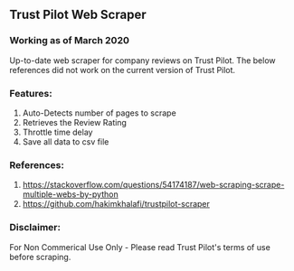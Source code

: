 ## Trust Pilot Web Scraper

### Working as of March 2020

Up-to-date web scraper for company reviews on Trust Pilot. The below references did not work on the current version of Trust Pilot.

### Features:
1. Auto-Detects number of pages to scrape
2. Retrieves the Review Rating
3. Throttle time delay
4. Save all data to csv file

### References:
1. https://stackoverflow.com/questions/54174187/web-scraping-scrape-multiple-webs-by-python
2. https://github.com/hakimkhalafi/trustpilot-scraper

### Disclaimer:
For Non Commerical Use Only - Please read Trust Pilot's terms of use before scraping.
